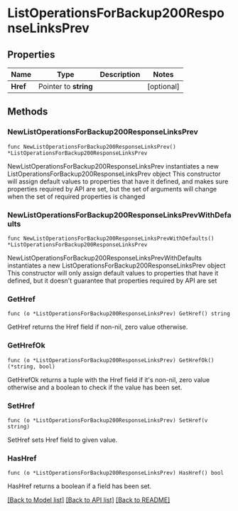 # ListOperationsForBackup200ResponseLinksPrev

## Properties

Name | Type | Description | Notes
------------ | ------------- | ------------- | -------------
**Href** | Pointer to **string** |  | [optional] 

## Methods

### NewListOperationsForBackup200ResponseLinksPrev

`func NewListOperationsForBackup200ResponseLinksPrev() *ListOperationsForBackup200ResponseLinksPrev`

NewListOperationsForBackup200ResponseLinksPrev instantiates a new ListOperationsForBackup200ResponseLinksPrev object
This constructor will assign default values to properties that have it defined,
and makes sure properties required by API are set, but the set of arguments
will change when the set of required properties is changed

### NewListOperationsForBackup200ResponseLinksPrevWithDefaults

`func NewListOperationsForBackup200ResponseLinksPrevWithDefaults() *ListOperationsForBackup200ResponseLinksPrev`

NewListOperationsForBackup200ResponseLinksPrevWithDefaults instantiates a new ListOperationsForBackup200ResponseLinksPrev object
This constructor will only assign default values to properties that have it defined,
but it doesn't guarantee that properties required by API are set

### GetHref

`func (o *ListOperationsForBackup200ResponseLinksPrev) GetHref() string`

GetHref returns the Href field if non-nil, zero value otherwise.

### GetHrefOk

`func (o *ListOperationsForBackup200ResponseLinksPrev) GetHrefOk() (*string, bool)`

GetHrefOk returns a tuple with the Href field if it's non-nil, zero value otherwise
and a boolean to check if the value has been set.

### SetHref

`func (o *ListOperationsForBackup200ResponseLinksPrev) SetHref(v string)`

SetHref sets Href field to given value.

### HasHref

`func (o *ListOperationsForBackup200ResponseLinksPrev) HasHref() bool`

HasHref returns a boolean if a field has been set.


[[Back to Model list]](../README.md#documentation-for-models) [[Back to API list]](../README.md#documentation-for-api-endpoints) [[Back to README]](../README.md)


